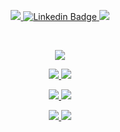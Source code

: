 <br/><br/>
<!---
<p align="center">
 <img src="https://github.com/kevscript/kevscript/blob/master/name.png" />
</p>
<br/>
-->
<p align="center">
   <a href="https://www.kevinostafinski.com">
    <img src="https://img.shields.io/static/v1?logo=Keras&label=portfolio&message=website&labelColor=0a1832&color=fff52d&style=for-the-badge" />
  </a>
  <a href="https://www.linkedin.com/in/kevinostafinski">
    <img src="https://img.shields.io/static/v1?logo=LinkedIn&label=linkedin&labelColor=0a1832&color=fff52d&message=available&style=for-the-badge" alt="Linkedin Badge" />
  </a>
  <a href="https://twitter.com/kevscript">
    <img src="https://img.shields.io/static/v1?logo=twitter&label=twitter&message=follow&labelColor=0a1832&color=fff52d&style=for-the-badge" />
  </a>
</p>
<br/>

<p align="center">
 <img src="https://github-readme-stats.vercel.app/api/top-langs/?username=kevscript&layout=compact&theme=radical&border_radius=0&bg_color=0a1832&title_color=fff52d&hide_border=true&langs_count=6&card_width=750" />
</p>

<p align="center">
 <a href="https://github.com/kevscript/vscolors">
  <img src="https://github-readme-stats.vercel.app/api/pin/?username=kevscript&repo=vscolors&theme=radical&bg_color=0a1832&title_color=fff52d&border_radius=0&hide_border=true" />
 </a>
 <a href="https://github.com/kevscript/SnipLib">
  <img src="https://github-readme-stats.vercel.app/api/pin/?username=kevscript&repo=SnipLib&theme=radical&bg_color=0a1832&title_color=fff52d&border_radius=0&hide_border=true" />
 </a>
</p>
<p align="center">
 <a href="https://github.com/kevscript/GoneRank">
  <img src="https://github-readme-stats.vercel.app/api/pin/?username=kevscript&repo=GoneRank&theme=radical&bg_color=0a1832&title_color=fff52d&border_radius=0&hide_border=true" />
 </a>
 <a href="https://github.com/kevscript/Binge-Watcher">
   <img src="https://github-readme-stats.vercel.app/api/pin/?username=kevscript&repo=Binge-Watcher&theme=radical&bg_color=0a1832&title_color=fff52d&border_radius=0&hide_border=true" />
  </a>
</p>
<p align="center">
 <a href="https://github.com/kevscript/Tripeo">
  <img src="https://github-readme-stats.vercel.app/api/pin/?username=kevscript&repo=Tripeo&theme=radical&bg_color=0a1832&title_color=fff52d&border_radius=0&hide_border=true" />
 </a>
 <a href="https://github.com/kevscript/tempeo">
  <img src="https://github-readme-stats.vercel.app/api/pin/?username=kevscript&repo=tempeo&theme=radical&bg_color=0a1832&title_color=fff52d&border_radius=0&hide_border=true" />
 </a>
</p>

